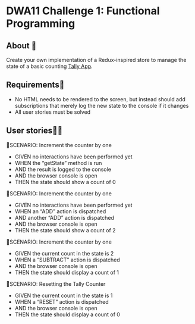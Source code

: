 # DWA11 Challenge 1: Functional Programming

## About 📃
Create your own implementation of a Redux-inspired store to manage the state of a basic counting [Tally App](https://tallycount.app/). 

## Requirements🎯
- No HTML needs to be rendered to the screen, but instead should add subscriptions that merely log the new state to the console if it changes
- All user stories must be solved

## User stories🏃‍♂️
👤SCENARIO: Increment the counter by one
- GIVEN no interactions have been performed yet
- WHEN the “getState” method is run
- AND the result is logged to the console
- AND the browser console is open
- THEN the state should show a count of 0

👤SCENARIO: Increment the counter by one
- GIVEN no interactions have been performed yet
- WHEN an “ADD” action is dispatched
- AND another “ADD” action is dispatched
- AND the browser console is open
- THEN the state should show a count of 2

👤SCENARIO: Increment the counter by one
- GIVEN the current count in the state is 2
- WHEN a “SUBTRACT” action is dispatched
- AND the browser console is open
- THEN the state should display a count of 1

👤SCENARIO: Resetting the Tally Counter
- GIVEN the current count in the state is 1
- WHEN a “RESET” action is dispatched
- AND the browser console is open
- THEN the state should display a count of 0